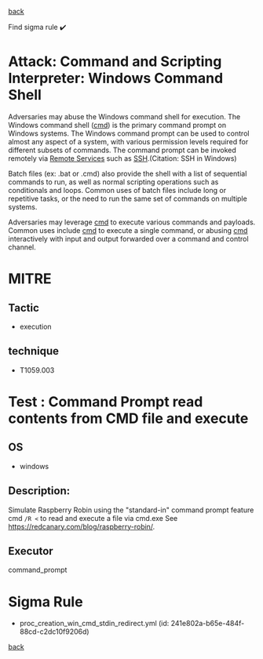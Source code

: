 
[back](../index.md)

Find sigma rule :heavy_check_mark: 

# Attack: Command and Scripting Interpreter: Windows Command Shell 

Adversaries may abuse the Windows command shell for execution. The Windows command shell ([cmd](https://attack.mitre.org/software/S0106)) is the primary command prompt on Windows systems. The Windows command prompt can be used to control almost any aspect of a system, with various permission levels required for different subsets of commands. The command prompt can be invoked remotely via [Remote Services](https://attack.mitre.org/techniques/T1021) such as [SSH](https://attack.mitre.org/techniques/T1021/004).(Citation: SSH in Windows)

Batch files (ex: .bat or .cmd) also provide the shell with a list of sequential commands to run, as well as normal scripting operations such as conditionals and loops. Common uses of batch files include long or repetitive tasks, or the need to run the same set of commands on multiple systems.

Adversaries may leverage [cmd](https://attack.mitre.org/software/S0106) to execute various commands and payloads. Common uses include [cmd](https://attack.mitre.org/software/S0106) to execute a single command, or abusing [cmd](https://attack.mitre.org/software/S0106) interactively with input and output forwarded over a command and control channel.

# MITRE
## Tactic
  - execution


## technique
  - T1059.003


# Test : Command Prompt read contents from CMD file and execute
## OS
  - windows


## Description:
Simulate Raspberry Robin using the "standard-in" command prompt feature cmd `/R <` to read and execute a file via cmd.exe
See https://redcanary.com/blog/raspberry-robin/. 


## Executor
command_prompt

# Sigma Rule
 - proc_creation_win_cmd_stdin_redirect.yml (id: 241e802a-b65e-484f-88cd-c2dc10f9206d)



[back](../index.md)
